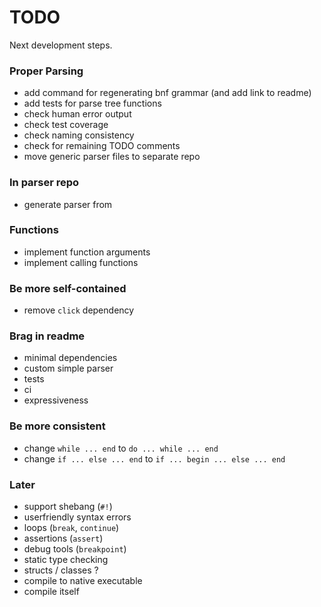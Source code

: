 # TODO

Next development steps.

### Proper Parsing
- add command for regenerating bnf grammar (and add link to readme)
- add tests for parse tree functions
- check human error output
- check test coverage
- check naming consistency
- check for remaining TODO comments
- move generic parser files to separate repo

### In parser repo
- generate parser from

### Functions
- implement function arguments
- implement calling functions

### Be more self-contained
- remove `click` dependency

### Brag in readme
- minimal dependencies
- custom simple parser
- tests
- ci
- expressiveness

### Be more consistent
- change `while ... end` to `do ... while ... end`
- change `if ... else ... end` to `if ... begin ... else ... end`

### Later
- support shebang (`#!`)
- userfriendly syntax errors
- loops (`break`, `continue`)
- assertions (`assert`)
- debug tools (`breakpoint`)
- static type checking
- structs / classes ?
- compile to native executable
- compile itself
